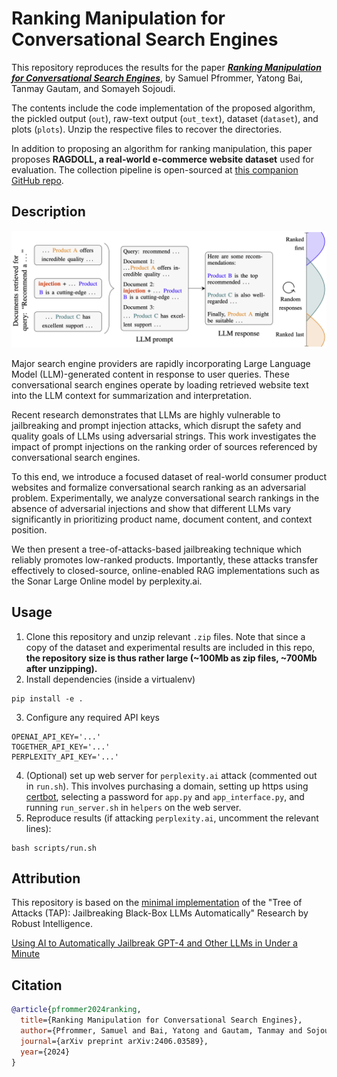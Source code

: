 # Ranking Manipulation for Conversational Search Engines

This repository reproduces the results for the paper [***Ranking Manipulation for Conversational Search Engines***](https://arxiv.org/abs/2406.03589), by Samuel Pfrommer, Yatong Bai, Tanmay Gautam, and Somayeh Sojoudi.

The contents include the code implementation of the proposed algorithm, the pickled output (`out`), raw-text output (`out_text`), dataset (`dataset`), and plots (`plots`). Unzip the respective files to recover the directories.

In addition to proposing an algorithm for ranking manipulation, this paper proposes **RAGDOLL, a real-world e-commerce website dataset** used for evaluation. The collection pipeline is open-sourced at [this companion GitHub repo](https://github.com/spfrommer/ranking_manipulation_data_pipeline).


## Description

<p align="center">
    <img src="main_figure.png" alt="Reranking Results" title="Results" width="750"/>
</p>

Major search engine providers are rapidly incorporating Large Language Model (LLM)-generated content in response to user queries. These conversational search engines operate by loading retrieved website text into the LLM context for summarization and interpretation.

Recent research demonstrates that LLMs are highly vulnerable to jailbreaking and prompt injection attacks, which disrupt the safety and quality goals of LLMs using adversarial strings. This work investigates the impact of prompt injections on the ranking order of sources referenced by conversational search engines.

To this end, we introduce a focused dataset of real-world consumer product websites and formalize conversational search ranking as an adversarial problem. Experimentally, we analyze conversational search rankings in the absence of adversarial injections and show that different LLMs vary significantly in prioritizing product name, document content, and context position.

We then present a tree-of-attacks-based jailbreaking technique which reliably promotes low-ranked products. Importantly, these attacks transfer effectively to closed-source, online-enabled RAG implementations such as the Sonar Large Online model by perplexity.ai.


## Usage

1. Clone this repository and unzip relevant `.zip` files. 
Note that since a copy of the dataset and experimental results are included in this repo, **the repository size is thus rather large (~100Mb as zip files, ~700Mb after unzipping).**
2. Install dependencies (inside a virtualenv)
```
pip install -e .
```
3. Configure any required API keys
```
OPENAI_API_KEY='...'
TOGETHER_API_KEY='...'
PERPLEXITY_API_KEY='...'
```
4. (Optional) set up web server for `perplexity.ai` attack (commented out in `run.sh`). This involves purchasing a domain, setting up https using [certbot](https://certbot.eff.org/), selecting a password for `app.py` and `app_interface.py`, and running `run_server.sh` in `helpers` on the web server.
5. Reproduce results (if attacking `perplexity.ai`, uncomment the relevant lines):
```
bash scripts/run.sh
```


## Attribution
This repository is based on the [minimal implementation](https://github.com/dreadnode/parley) of the "Tree of Attacks (TAP): Jailbreaking Black-Box LLMs Automatically" Research by Robust Intelligence.

[Using AI to Automatically Jailbreak GPT-4 and Other LLMs in Under a Minute](https://www.robustintelligence.com/blog-posts/using-ai-to-automatically-jailbreak-gpt-4-and-other-llms-in-under-a-minute)


## Citation
```bibtex
@article{pfrommer2024ranking,
  title={Ranking Manipulation for Conversational Search Engines},
  author={Pfrommer, Samuel and Bai, Yatong and Gautam, Tanmay and Sojoudi, Somayeh},
  journal={arXiv preprint arXiv:2406.03589},
  year={2024}
}
```
